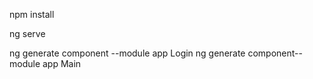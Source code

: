 npm install

ng serve

ng generate component --module app Login
ng generate component-- module app Main